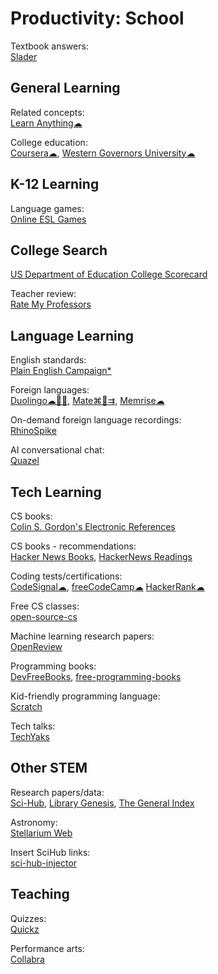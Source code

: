 # Productivity: School

Textbook answers:  
[Slader](https://www.slader.com/)

## General Learning

Related concepts:  
[Learn Anything☁](https://learn-anything.xyz/)

College education:  
[Coursera☁](https://www.coursera.org/),
[Western Governors University☁](https://www.wgu.edu/)

## K-12 Learning

Language games:  
[Online ESL Games](https://www.gamestolearnenglish.com/)

## College Search

[US Department of Education College Scorecard](https://collegescorecard.ed.gov/)

Teacher review:  
[Rate My Professors](https://www.ratemyprofessors.com/)

## Language Learning

English standards:  
[Plain English Campaign*](https://www.plainenglish.co.uk/)

Foreign languages:  
[Duolingo☁🍎🤖](https://www.duolingo.com/),
[Mate⌘🍎⇉](https://gikken.co/mate-translate/),
[Memrise☁](https://www.memrise.com/)

On-demand foreign language recordings:  
[RhinoSpike](https://rhinospike.com/)

AI conversational chat:  
[Quazel](https://www.quazel.com/)

## Tech Learning

CS books:  
[Colin S. Gordon's Electronic References](https://csgordon.github.io/books.html)

CS books - recommendations:  
[Hacker News Books](https://hackernewsbooks.com/),
[HackerNews Readings](https://hacker-recommended-books.vercel.app/)

Coding tests/certifications:  
[CodeSignal☁](https://codesignal.com/),
[freeCodeCamp☁](https://www.freecodecamp.org/)
[HackerRank☁](https://www.hackerrank.com/)

Free CS classes:  
[open-source-cs](https://github.com/ForrestKnight/open-source-cs)

Machine learning research papers:  
[OpenReview](https://openreview.net/)

Programming books:  
[DevFreeBooks](https://devfreebooks.github.io/),
[free-programming-books](https://ebookfoundation.github.io/free-programming-books/)

Kid-friendly programming language:  
[Scratch](https://scratch.mit.edu/)

Tech talks:  
[TechYaks](https://techyaks.com/)

## Other STEM

Research papers/data:  
[Sci-Hub](https://sci-hub.se/),
[Library Genesis](https://libgen.is/),
[The General Index](https://archive.org/details/GeneralIndex)

Astronomy:  
[Stellarium Web](https://stellarium-web.org/)

Insert SciHub links:  
[sci-hub-injector](https://github.com/justjosias/sci-hub-injector)

## Teaching

Quizzes:  
[Quickz](https://quickz.org/)

Performance arts:  
[Collabra](https://www.collabramusic.com/)
